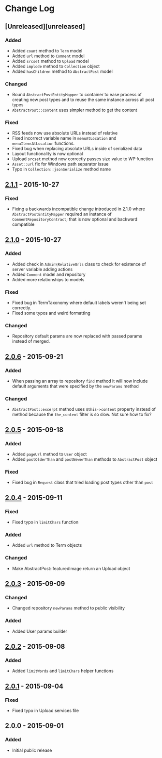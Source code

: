 # Change Log

## [Unreleased][unreleased]
### Added
- Added `count` method to `Term` model
- Added `url` method to `Comment` model
- Added `srcset` method to `Upload` model
- Added `implode` method to `Collection` object
- Added `hasChildren` method to `AbstractPost` model

### Changed
- Bound `AbstractPostEntityMapper` to container to ease process of creating new
  post types and to reuse the same instance across all post types
- `AbstractPost::content` uses simpler method to get the content

### Fixed
- RSS feeds now use absolute URLs instead of relative
- Fixed incorrect variable name in `menuAtLocation` and `menuItemsAtLocation`
  functions.
- Fixed bug when replacing absolute URLs inside of serialized data
- Layout functionality is now optional
- Upload `srcset` method now correctly passes size value to WP function
- `Asset::url` fix for Windows path separator issue
- Typo in `Collection::jsonSerialize` method name

## [2.1.1] - 2015-10-27
### Fixed
- Fixing a backwards incompatible change introduced in 2.1.0 where
  `AbstractPostEntityMapper` required an instance of
  `CommentRepositoryContract`; that is now optional and backward compatible

## [2.1.0] - 2015-10-27
### Added
- Added check in `Admin\RelativeUrls` class to check for existence of server
  variable adding actions
- Added `Comment` model and repository
- Added more relationships to models

### Fixed
- Fixed bug in TermTaxonomy where default labels weren't being set correctly.
- Fixed some typos and weird formatting

### Changed
- Repository default params are now replaced with passed params instead of
  merged.

## [2.0.6] - 2015-09-21
### Added
- When passing an array to repository `find` method it will now include default
  arguments that were specified by the `newParams` method

### Changed
- `AbstractPost::excerpt` method uses `$this->content` property instead of
  method because the `the_content` filter is so slow. Not sure how to fix?

## [2.0.5] - 2015-09-18
### Added
- Added `pageUrl` method to `User` object
- Added `postOlderThan` and `postNewerThan` methods to `AbstractPost` object

### Fixed
- Fixed bug in `Request` class that tried loading post types other than `post`

## [2.0.4] - 2015-09-11
### Fixed
- Fixed typo in `limitChars` function

### Added
- Added `url` method to Term objects

### Changed
- Make AbstractPost::featuredImage return an Upload object

## [2.0.3] - 2015-09-09
### Changed
- Changed repository `newParams` method to public visibility

### Added
- Added User params builder

## [2.0.2] - 2015-09-08
### Added
- Added `limitWords` and `limitChars` helper functions

## [2.0.1] - 2015-09-04
### Fixed
- Fixed typo in Upload services file

## 2.0.0 - 2015-09-01
### Added
- Initial public release

[2.1.1]: https://github.com/emrl/fire/compare/2.1.0...2.1.1
[2.1.0]: https://github.com/emrl/fire/compare/2.0.6...2.1.0
[2.0.6]: https://github.com/emrl/fire/compare/2.0.5...2.0.6
[2.0.5]: https://github.com/emrl/fire/compare/2.0.4...2.0.5
[2.0.4]: https://github.com/emrl/fire/compare/2.0.3...2.0.4
[2.0.3]: https://github.com/emrl/fire/compare/2.0.2...2.0.3
[2.0.2]: https://github.com/emrl/fire/compare/2.0.1...2.0.2
[2.0.1]: https://github.com/emrl/fire/compare/2.0.0...2.0.1
